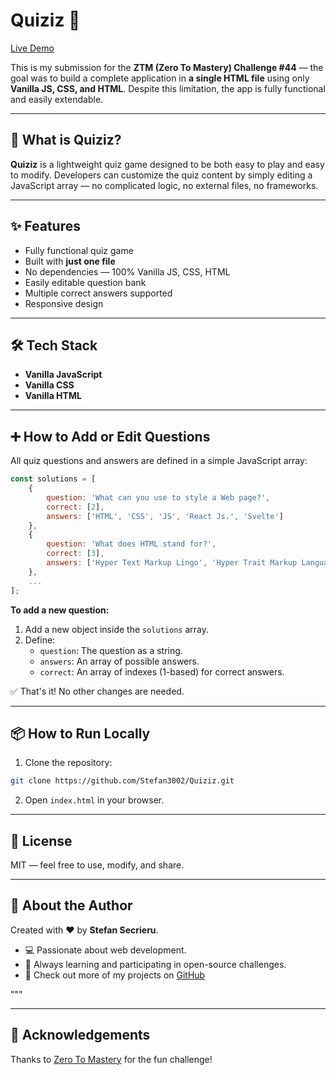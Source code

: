 # Quiziz 🎯

[Live Demo](https://stefan3002.github.io/Quiziz/)

This is my submission for the **ZTM (Zero To Mastery) Challenge #44** — the goal was to build a complete application in **a single HTML file** using only **Vanilla JS, CSS, and HTML**. Despite this limitation, the app is fully functional and easily extendable.

---

## 🧠 What is Quiziz?

**Quiziz** is a lightweight quiz game designed to be both easy to play and easy to modify. Developers can customize the quiz content by simply editing a JavaScript array — no complicated logic, no external files, no frameworks.

---

## ✨ Features

- Fully functional quiz game
- Built with **just one file**
- No dependencies — 100% Vanilla JS, CSS, HTML
- Easily editable question bank
- Multiple correct answers supported
- Responsive design

---

## 🛠 Tech Stack

- **Vanilla JavaScript**
- **Vanilla CSS**
- **Vanilla HTML**

---

## ➕ How to Add or Edit Questions

All quiz questions and answers are defined in a simple JavaScript array:

```js
const solutions = [
    {
        question: 'What can you use to style a Web page?',
        correct: [2],
        answers: ['HTML', 'CSS', 'JS', 'React Js.', 'Svelte']
    },
    {
        question: 'What does HTML stand for?',
        correct: [3],
        answers: ['Hyper Text Markup Lingo', 'Hyper Trait Markup Language', 'Hyper Text Markup Language']
    },
    ...
];
```

**To add a new question:**
1. Add a new object inside the `solutions` array.
2. Define:
   - `question`: The question as a string.
   - `answers`: An array of possible answers.
   - `correct`: An array of indexes (1-based) for correct answers.

✅ That's it! No other changes are needed.

---

## 📦 How to Run Locally

1. Clone the repository:

```bash
git clone https://github.com/Stefan3002/Quiziz.git
```

2. Open `index.html` in your browser.

---

## 📄 License

MIT — feel free to use, modify, and share.

---

## 👤 About the Author

Created with ❤️ by **Stefan Secrieru**.

- 💻 Passionate about web development.
- 🌱 Always learning and participating in open-source challenges.
- 🔗 Check out more of my projects on [GitHub](https://github.com/Stefan3002)

"""

---

## 🙌 Acknowledgements

Thanks to [Zero To Mastery](https://zerotomastery.io/) for the fun challenge!
